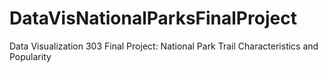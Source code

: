 # DataVisNationalParksFinalProject
Data Visualization 303 Final Project: National Park Trail Characteristics and Popularity
